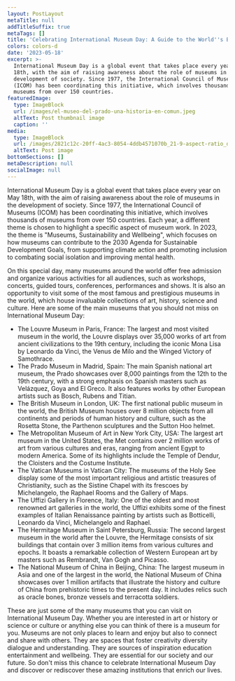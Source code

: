 ```yaml
---
layout: PostLayout
metaTitle: null
addTitleSuffix: true
metaTags: []
title: 'Celebrating International Museum Day: A Guide to the World''s Best Museums'
colors: colors-d
date: '2023-05-18'
excerpt: >-
  International Museum Day is a global event that takes place every year on May
  18th, with the aim of raising awareness about the role of museums in the
  development of society. Since 1977, the International Council of Museums
  (ICOM) has been coordinating this initiative, which involves thousands of
  museums from over 150 countries.
featuredImage:
  type: ImageBlock
  url: /images/el-museo-del-prado-una-historia-en-comun.jpeg
  altText: Post thumbnail image
  caption: ''
media:
  type: ImageBlock
  url: /images/2821c12c-20ff-4ac3-8054-4ddb4571070b_21-9-aspect-ratio_default_0.jpg
  altText: Post image
bottomSections: []
metaDescription: null
socialImage: null
---
```

International Museum Day is a global event that takes place every year on May 18th, with the aim of raising awareness about the role of museums in the development of society. Since 1977, the International Council of Museums (ICOM) has been coordinating this initiative, which involves thousands of museums from over 150 countries. Each year, a different theme is chosen to highlight a specific aspect of museum work. In 2023, the theme is "Museums, Sustainability and Wellbeing", which focuses on how museums can contribute to the 2030 Agenda for Sustainable Development Goals, from supporting climate action and promoting inclusion to combating social isolation and improving mental health.

On this special day, many museums around the world offer free admission and organize various activities for all audiences, such as workshops, concerts, guided tours, conferences, performances and shows. It is also an opportunity to visit some of the most famous and prestigious museums in the world, which house invaluable collections of art, history, science and culture. Here are some of the main museums that you should not miss on International Museum Day:

- The Louvre Museum in Paris, France: The largest and most visited museum in the world, the Louvre displays over 35,000 works of art from ancient civilizations to the 19th century, including the iconic Mona Lisa by Leonardo da Vinci, the Venus de Milo and the Winged Victory of Samothrace.
- The Prado Museum in Madrid, Spain: The main Spanish national art museum, the Prado showcases over 8,000 paintings from the 12th to the 19th century, with a strong emphasis on Spanish masters such as Velázquez, Goya and El Greco. It also features works by other European artists such as Bosch, Rubens and Titian.
- The British Museum in London, UK: The first national public museum in the world, the British Museum houses over 8 million objects from all continents and periods of human history and culture, such as the Rosetta Stone, the Parthenon sculptures and the Sutton Hoo helmet.
- The Metropolitan Museum of Art in New York City, USA: The largest art museum in the United States, the Met contains over 2 million works of art from various cultures and eras, ranging from ancient Egypt to modern America. Some of its highlights include the Temple of Dendur, the Cloisters and the Costume Institute.
- The Vatican Museums in Vatican City: The museums of the Holy See display some of the most important religious and artistic treasures of Christianity, such as the Sistine Chapel with its frescoes by Michelangelo, the Raphael Rooms and the Gallery of Maps.
- The Uffizi Gallery in Florence, Italy: One of the oldest and most renowned art galleries in the world, the Uffizi exhibits some of the finest examples of Italian Renaissance painting by artists such as Botticelli, Leonardo da Vinci, Michelangelo and Raphael.
- The Hermitage Museum in Saint Petersburg, Russia: The second largest museum in the world after the Louvre, the Hermitage consists of six buildings that contain over 3 million items from various cultures and epochs. It boasts a remarkable collection of Western European art by masters such as Rembrandt, Van Gogh and Picasso.
- The National Museum of China in Beijing, China: The largest museum in Asia and one of the largest in the world, the National Museum of China showcases over 1 million artifacts that illustrate the history and culture of China from prehistoric times to the present day. It includes relics such as oracle bones, bronze vessels and terracotta soldiers.

These are just some of the many museums that you can visit on International Museum Day. Whether you are interested in art or history or science or culture or anything else you can think of there is a museum for you. Museums are not only places to learn and enjoy but also to connect and share with others. They are spaces that foster creativity diversity dialogue and understanding. They are sources of inspiration education entertainment and wellbeing. They are essential for our society and our future. So don't miss this chance to celebrate International Museum Day and discover or rediscover these amazing institutions that enrich our lives.
